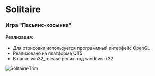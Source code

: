 # Solitaire
### Игра "Пасьянс-косынка"
#### Реализация:
- Для отрисовки используется программный интерфейс OpenGL
- Реализовано на платформе QT5
- В папке win32_release релиз под windows-х32

![Solitaire-Trim](https://github.com/user-attachments/assets/8bfaf4ee-d601-4a85-a9b6-384f61a0a9c5)
